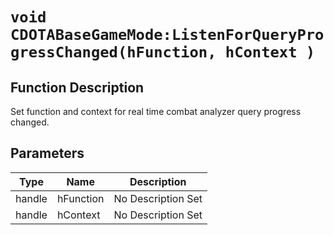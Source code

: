 # `void CDOTABaseGameMode:ListenForQueryProgressChanged(hFunction, hContext )`
## Function Description
Set function and context for real time combat analyzer query progress changed.
## Parameters
Type|Name|Description
--|--|--
handle|hFunction|No Description Set
handle|hContext|No Description Set
